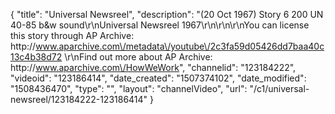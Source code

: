 {
    "title": "Universal Newsreel",
    "description": "(20 Oct 1967) Story 6 200 UN 40-85 b&w sound\r\nUniversal Newsreel 1967\r\n\r\n\r\nYou can license this story through AP Archive: http:\/\/www.aparchive.com\/metadata\/youtube\/2c3fa59d05426dd7baa40c13c4b38d72 \r\nFind out more about AP Archive: http:\/\/www.aparchive.com\/HowWeWork",
    "channelid": "123184222",
    "videoid": "123186414",
    "date_created": "1507374102",
    "date_modified": "1508436470",
    "type": "",
    "layout": "channelVideo",
    "url": "\/c1\/universal-newsreel\/123184222-123186414"
}